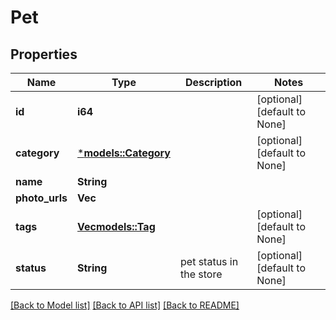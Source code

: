 # Pet

## Properties
Name | Type | Description | Notes
------------ | ------------- | ------------- | -------------
**id** | **i64** |  | [optional] [default to None]
**category** | [***models::Category**](Category.md) |  | [optional] [default to None]
**name** | **String** |  | 
**photo_urls** | **Vec<String>** |  | 
**tags** | [**Vec<models::Tag>**](Tag.md) |  | [optional] [default to None]
**status** | **String** | pet status in the store | [optional] [default to None]

[[Back to Model list]](../README.md#documentation-for-models) [[Back to API list]](../README.md#documentation-for-api-endpoints) [[Back to README]](../README.md)



